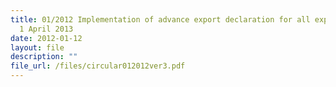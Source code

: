 ```yaml
---
title: 01/2012 Implementation of advance export declaration for all exports from
  1 April 2013
date: 2012-01-12
layout: file
description: ""
file_url: /files/circular012012ver3.pdf
---
```

